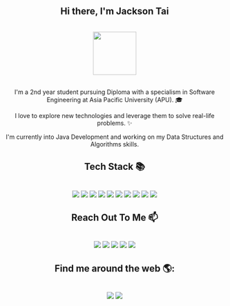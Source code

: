 <div align="center">

## Hi there, I'm Jackson Tai 

<br>
<div id="header" align="center">
  <img src="https://media.giphy.com/media/M9gbBd9nbDrOTu1Mqx/giphy.gif" width="100"/>
</div>
<br>
  
I'm a 2nd year student pursuing Diploma with a specialism in Software Engineering at Asia Pacific University (APU). 🎓

I love to explore new technologies and leverage them to solve real-life problems. ✨

I'm currently into Java Development and working on my Data Structures and Algorithms skills.

## Tech Stack 📚

<br>
<img src="https://img.shields.io/badge/html5%20-%23E34F26.svg?&style=for-the-badge&logo=html5&logoColor=white" >
<img src="https://img.shields.io/badge/css3%20-%231572B6.svg?&style=for-the-badge&logo=css3&logoColor=white" > 
<img src="https://img.shields.io/badge/javascript%20-%23323330.svg?&style=for-the-badge&logo=javascript&logoColor=%23F7DF1E">
<!-- <img src="https://img.shields.io/badge/Node.js-339933?style=for-the-badge&logo=nodedotjs&logoColor=white"> -->
<!-- <img src="https://img.shields.io/badge/React-20232A?style=for-the-badge&logo=react&logoColor=61DAFB"> -->
<!-- <img src="https://img.shields.io/badge/Express.js-000000?style=for-the-badge&logo=express&logoColor=white"> -->
<!-- <img src="https://img.shields.io/badge/MongoDB-4EA94B?style=for-the-badge&logo=mongodb&logoColor=white"> -->
<img src="https://img.shields.io/badge/Java-ED8B00?style=for-the-badge&logo=java&logoColor=white" >  
<img src="https://img.shields.io/badge/Python-FFD43B?style=for-the-badge&logo=python&logoColor=blue" >  
<img src="https://img.shields.io/badge/-PHP%20-7377AD?style=for-the-badge&logo=PHP&logoColor=white">
<img src="https://img.shields.io/badge/GIT-E44C30?style=for-the-badge&logo=git&logoColor=white">   
<img src="https://img.shields.io/badge/powershell-5391FE?style=for-the-badge&logo=powershell&logoColor=white">
<img src="https://img.shields.io/badge/json-5E5C5C?style=for-the-badge&logo=json&logoColor=white">
<img src="https://img.shields.io/badge/MySQL-005C84?style=for-the-badge&logo=mysql&logoColor=white">

## Reach Out To Me 📫

<br>
<a href="mailto:jacksontai21@gmail.com"> <img src="https://img.shields.io/badge/Gmail-%23D14836.svg?&style=for-the-badge&logo=gmail&logoColor=white" ><a>
<a href="https://www.linkedin.com/in/jacksontai/"><img src="https://img.shields.io/badge/LinkedIn-%230077B5.svg?&style=for-the-badge&logo=linkedin&logoColor=white" ></a>
<a href="https://www.facebook.com/JacksonTai757/"><img src="https://img.shields.io/badge/Facebook-1877F2?style=for-the-badge&logo=facebook&logoColor=white"></a>
<a href="https://www.instagram.com/JacksonTai757"><img src="https://img.shields.io/badge/Instagram-E4405F?style=for-the-badge&logo=instagram&logoColor=white"></a>  
<a href="https://twitter.com/Jackson36748311/"><img src="https://img.shields.io/badge/Twitter-1DA1F2?style=for-the-badge&logo=twitter&logoColor=white"></a>  
<br>

## Find me around the web 🌎:

<br>
<a href="https://www.stackoverflow.com/users/13367914/jackson-tai"><img src="https://img.shields.io/badge/Stack_Overflow-FE7A16?style=for-the-badge&logo=stack-overflow&logoColor=white"></a>
<a href="https://jacksontai.com/"><img src="https://img.shields.io/badge/Website-3A3F54?style=for-the-badge&logo=About.me&logoColor=white" /></a>
  
<!-- ![](https://komarev.com/ghpvc/?username=JacksonTai&style=for-the-badge) -->
